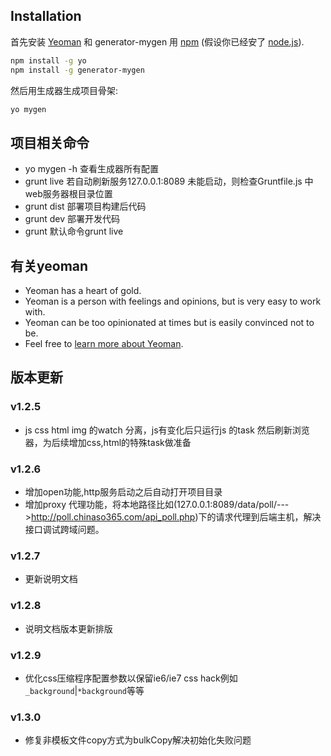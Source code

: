 ## Installation

首先安装  [Yeoman](http://yeoman.io) 和 generator-mygen 用 [npm](https://www.npmjs.com/) (假设你已经安了 [node.js](https://nodejs.org/)).

```bash
npm install -g yo
npm install -g generator-mygen
```

然后用生成器生成项目骨架:

```bash
yo mygen
```
## 项目相关命令
 * yo mygen -h 查看生成器所有配置
 * grunt live  若自动刷新服务127.0.0.1:8089 未能启动，则检查Gruntfile.js 中web服务器根目录位置
 * grunt dist  部署项目构建后代码
 * grunt dev   部署开发代码
 * grunt       默认命令grunt live
## 有关yeoman

 * Yeoman has a heart of gold.
 * Yeoman is a person with feelings and opinions, but is very easy to work with.
 * Yeoman can be too opinionated at times but is easily convinced not to be.
 * Feel free to [learn more about Yeoman](http://yeoman.io/).
 ##  版本更新

 ### v1.2.5
 * js css html img 的watch 分离，js有变化后只运行js 的task 然后刷新浏览器，为后续增加css,html的特殊task做准备

 ### v1.2.6 
 * 增加open功能,http服务启动之后自动打开项目目录
 * 增加proxy 代理功能，将本地路径比如(127.0.0.1:8089/data/poll/--->http://poll.chinaso365.com/api_poll.php)下的请求代理到后端主机，解决接口调试跨域问题。

 ### v1.2.7
 * 更新说明文档

 ### v1.2.8
 * 说明文档版本更新排版

 ### v1.2.9
 * 优化css压缩程序配置参数以保留ie6/ie7 css hack例如`_background`|`*background`等等 
 ### v1.3.0
 * 修复非模板文件copy方式为bulkCopy解决初始化失败问题